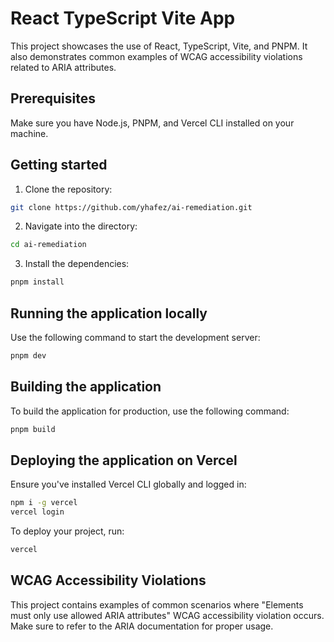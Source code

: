# React TypeScript Vite App

This project showcases the use of React, TypeScript, Vite, and PNPM. It also demonstrates common examples of WCAG accessibility violations related to ARIA attributes.

## Prerequisites

Make sure you have Node.js, PNPM, and Vercel CLI installed on your machine.

## Getting started

1. Clone the repository:

```bash
git clone https://github.com/yhafez/ai-remediation.git
```

2. Navigate into the directory:

```bash
cd ai-remediation
```

3. Install the dependencies:

```bash
pnpm install
```

## Running the application locally

Use the following command to start the development server:

```bash
pnpm dev
```

## Building the application

To build the application for production, use the following command:

```bash
pnpm build
```

## Deploying the application on Vercel

Ensure you've installed Vercel CLI globally and logged in:

```bash
npm i -g vercel
vercel login
```

To deploy your project, run:

```bash
vercel
```

## WCAG Accessibility Violations

This project contains examples of common scenarios where "Elements must only use allowed ARIA attributes" WCAG accessibility violation occurs. Make sure to refer to the ARIA documentation for proper usage.
